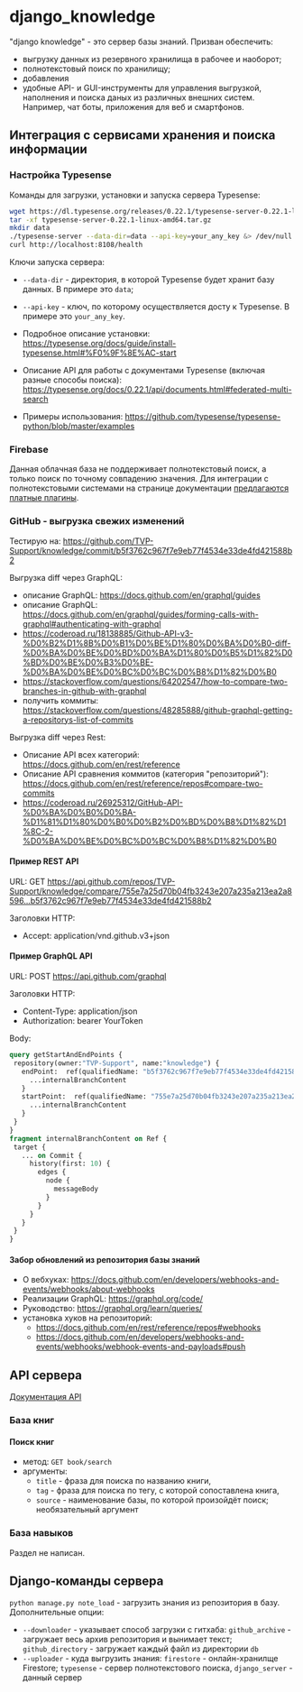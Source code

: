 # django_knowledge

"django knowledge" - это сервер базы знаний. Призван обеспечить:

- выгрузку данных из резервного хранилища в рабочее и наоборот;
- полнотекстовый поиск по хранилищу;
- добавления
- удобные API- и GUI-инструменты для управления выгрузкой, наполнения и поиска даных из различных внешних систем. Например, чат боты, приложения для веб и смартфонов.

## Интеграция с сервисами хранения и поиска информации

### Настройка Typesense

Команды для загрузки, установки и запуска сервера Typesense:

```sh
wget https://dl.typesense.org/releases/0.22.1/typesense-server-0.22.1-linux-amd64.tar.gz
tar -xf typesense-server-0.22.1-linux-amd64.tar.gz
mkdir data
./typesense-server --data-dir=data --api-key=your_any_key &> /dev/null &
curl http://localhost:8108/health
```

Ключи запуска сервера:

- `--data-dir` - директория, в которой Typesense будет хранит базу данных. В примере это `data`;
- `--api-key` - ключ, по которому осуществляется досту к Typesense. В примере это `your_any_key`.

- Подробное описание установки: <https://typesense.org/docs/guide/install-typesense.html#%F0%9F%8E%AC-start>
- Описание API для работы с документами Typesense (включая разные способы поиска): <https://typesense.org/docs/0.22.1/api/documents.html#federated-multi-search>
- Примеры использования: <https://github.com/typesense/typesense-python/blob/master/examples>

### Firebase

Данная облачная база не поддерживает полнотекстовый поиск, а только поиск по точному совпадению значения. Для интеграции с полнотекстовыми системами на странице документации [предлагаются платные плагины](https://firebase.google.com/docs/firestore/solutions/search).

### GitHub - выгрузка свежих изменений

Тестирую на: <https://github.com/TVP-Support/knowledge/commit/b5f3762c967f7e9eb77f4534e33de4fd421588b2>

Выгрузка diff через GraphQL:

- описание GraphQL: <https://docs.github.com/en/graphql/guides>
- описание GraphQL: <https://docs.github.com/en/graphql/guides/forming-calls-with-graphql#authenticating-with-graphql>
- <https://coderoad.ru/18138885/Github-API-v3-%D0%B2%D1%8B%D0%B1%D0%BE%D1%80%D0%BA%D0%B0-diff-%D0%BA%D0%BE%D0%BD%D0%BA%D1%80%D0%B5%D1%82%D0%BD%D0%BE%D0%B3%D0%BE-%D0%BA%D0%BE%D0%BC%D0%BC%D0%B8%D1%82%D0%B0>
- <https://stackoverflow.com/questions/64202547/how-to-compare-two-branches-in-github-with-graphql>
- получить коммиты: <https://stackoverflow.com/questions/48285888/github-graphql-getting-a-repositorys-list-of-commits>

Выгрузка diff через Rest:

- Описание API всех категорий: <https://docs.github.com/en/rest/reference>
- Описание API сравнения коммитов (категория "репозиторий"): <https://docs.github.com/en/rest/reference/repos#compare-two-commits>
- <https://coderoad.ru/26925312/GitHub-API-%D0%BA%D0%B0%D0%BA-%D1%81%D1%80%D0%B0%D0%B2%D0%BD%D0%B8%D1%82%D1%8C-2-%D0%BA%D0%BE%D0%BC%D0%BC%D0%B8%D1%82%D0%B0>

#### Пример REST API

URL: GET <https://api.github.com/repos/TVP-Support/knowledge/compare/755e7a25d70b04fb3243e207a235a213ea2a8596...b5f3762c967f7e9eb77f4534e33de4fd421588b2>

Заголовки HTTP:

- Accept: application/vnd.github.v3+json

#### Пример GraphQL API

URL: POST <https://api.github.com/graphql>

Заголовки HTTP:

- Content-Type: application/json
- Authorization: bearer YourToken

Body:

 ```GraphQL
query getStartAndEndPoints {
  repository(owner:"TVP-Support", name:"knowledge") {
    endPoint:  ref(qualifiedName: "b5f3762c967f7e9eb77f4534e33de4fd421588b2") {
      ...internalBranchContent
    }
    startPoint:  ref(qualifiedName: "755e7a25d70b04fb3243e207a235a213ea2a8596") {
      ...internalBranchContent
    }
  }
}
fragment internalBranchContent on Ref {
  target {
    ... on Commit {
      history(first: 10) {
        edges {
          node {
            messageBody
          }
        }
      }
    }
  }
}
```

#### Забор обновлений из репозитория базы знаний

- О вебхуках:
<https://docs.github.com/en/developers/webhooks-and-events/webhooks/about-webhooks>
- Реализации GraphQL: <https://graphql.org/code/>
- Руководство: <https://graphql.org/learn/queries/>
- установка хуков на репозиторий:
  - <https://docs.github.com/en/rest/reference/repos#webhooks>
  - <https://docs.github.com/en/developers/webhooks-and-events/webhooks/webhook-events-and-payloads#push>

## API сервера

[Документация API](https://github.com/TVP-Support/django_knowledge/wiki)

### База книг

#### Поиск книг

- метод: `GET book/search`
- аргументы:
  - `title` - фраза для поиска по названию книги,
  - `tag` - фраза для поиска по тегу, с которой сопоставлена книга,
  - `source` - наименование базы, по которой произойдёт поиск; необязательный аргумент

### База навыков

Раздел не написан.

## Django-команды сервера

`python manage.py note_load` - загрузить знания из репозитория в базу. Дополнительные опции:

- `--downloader` - указывает способ загрузки с гитхаба: `github_archive` - загружает весь архив репозитория и вынимает текст; `github_directory` - загружает каждый файл из директории `db`
- `--uploader` - куда выгрузить знания: `firestore` - онлайн-хранилще Firestore; `typesense` - сервер полнотекстового поиска, `django_server` - данный сервер
